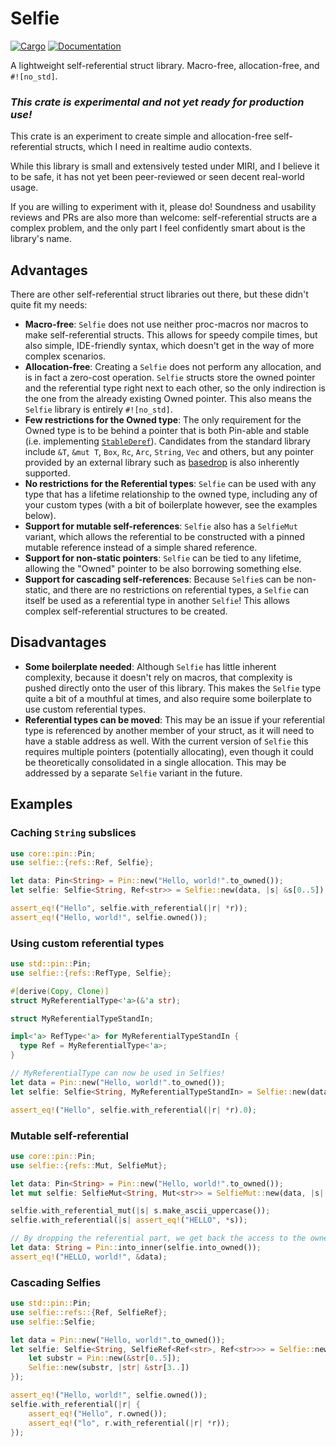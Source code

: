 # Selfie

[![Cargo](https://img.shields.io/crates/v/selfie.svg)](https://crates.io/crates/selfie)
[![Documentation](https://docs.rs/selfie/badge.svg)](https://docs.rs/selfie)

A lightweight self-referential struct library. Macro-free, allocation-free, and `#![no_std]`.

### _This crate is experimental and not yet ready for production use!_

This crate is an experiment to create simple and allocation-free self-referential structs, which I need in realtime
audio contexts.

While this library is small and extensively tested under MIRI, and I believe it to be safe, it has not yet been
peer-reviewed or seen decent real-world usage.

If you are willing to experiment with it, please do! Soundness and usability reviews and PRs are also more than welcome:
self-referential structs are a complex problem, and the only part I feel confidently smart about is the library's name.

## Advantages

There are other self-referential struct libraries out there, but these didn't quite fit my needs:

* **Macro-free**: `Selfie` does not use neither proc-macros nor macros to make self-referential structs. This allows
  for speedy compile times, but also simple, IDE-friendly syntax, which doesn't get in the way of more complex scenarios.
* **Allocation-free**: Creating a `Selfie` does not perform any allocation, and is in fact a zero-cost operation.
  `Selfie` structs store the owned pointer and the referential type right next to each other, so the
  only indirection is the one from the already existing Owned pointer. This also means the `Selfie` library is entirely `#![no_std]`.
* **Few restrictions for the Owned type**: The only requirement for the Owned type is to be behind a pointer that is
  both Pin-able and stable (i.e. implementing [`StableDeref`](https://docs.rs/stable_deref_trait/latest/stable_deref_trait/trait.StableDeref.html)).
  Candidates from the standard library include `&T`, `&mut T`, `Box`, `Rc`, `Arc`, `String`, `Vec` and others, but any
  pointer provided by an external library such as [basedrop](https://crates.io/crates/basedrop) is also inherently supported.
* **No restrictions for the Referential types**: `Selfie` can be used with any type that has a lifetime relationship
  to the owned type, including any of your custom types (with a bit of boilerplate however, see the examples below).
* **Support for mutable self-references**: `Selfie` also has a `SelfieMut` variant, which allows the referential to be
  constructed with a pinned mutable reference instead of a simple shared reference.
* **Support for non-static pointers**: `Selfie` can be tied to any lifetime, allowing the "Owned" pointer to be also
  borrowing something else.
* **Support for cascading self-references**: Because `Selfie`s can be non-static, and there are no restrictions on
  referential types, a `Selfie` can itself be used as a referential type in another `Selfie`! This allows complex
  self-referential structures to be created.

## Disadvantages

* **Some boilerplate needed**: Although `Selfie` has little inherent complexity, because it doesn't rely on macros, that
  complexity is pushed directly onto the user of this library. This makes the `Selfie` type quite a bit of a mouthful
  at times, and also require some boilerplate to use custom referential types.
* **Referential types can be moved**: This may be an issue if your referential type is referenced by another member of
  your struct, as it will need to have a stable address as well. With the current version of `Selfie` this requires
  multiple pointers (potentially allocating), even though it could be theoretically consolidated in a single allocation.
  This may be addressed by a separate `Selfie` variant in the future.

## Examples

### Caching `String` subslices

```rust
use core::pin::Pin;
use selfie::{refs::Ref, Selfie};

let data: Pin<String> = Pin::new("Hello, world!".to_owned());
let selfie: Selfie<String, Ref<str>> = Selfie::new(data, |s| &s[0..5]);

assert_eq!("Hello", selfie.with_referential(|r| *r));
assert_eq!("Hello, world!", selfie.owned());
```

### Using custom referential types

```rust
use std::pin::Pin;
use selfie::{refs::RefType, Selfie};

#[derive(Copy, Clone)]
struct MyReferentialType<'a>(&'a str);

struct MyReferentialTypeStandIn;

impl<'a> RefType<'a> for MyReferentialTypeStandIn {
  type Ref = MyReferentialType<'a>;
}

// MyReferentialType can now be used in Selfies!
let data = Pin::new("Hello, world!".to_owned());
let selfie: Selfie<String, MyReferentialTypeStandIn> = Selfie::new(data, |str| MyReferentialType(&str[0..5]));

assert_eq!("Hello", selfie.with_referential(|r| *r).0);
```

### Mutable self-referential
```rust
use core::pin::Pin;
use selfie::{refs::Mut, SelfieMut};

let data: Pin<String> = Pin::new("Hello, world!".to_owned());
let mut selfie: SelfieMut<String, Mut<str>> = SelfieMut::new(data, |s| &mut Pin::into_inner(s)[0..5]);

selfie.with_referential_mut(|s| s.make_ascii_uppercase());
selfie.with_referential(|s| assert_eq!("HELLO", *s));

// By dropping the referential part, we get back the access to the owned data
let data: String = Pin::into_inner(selfie.into_owned());
assert_eq!("HELLO, world!", &data);
```

### Cascading Selfies

```rust
use std::pin::Pin;
use selfie::refs::{Ref, SelfieRef};
use selfie::Selfie;

let data = Pin::new("Hello, world!".to_owned());
let selfie: Selfie<String, SelfieRef<Ref<str>, Ref<str>>> = Selfie::new(data, |str| {
    let substr = Pin::new(&str[0..5]);
    Selfie::new(substr, |str| &str[3..])
});

assert_eq!("Hello, world!", selfie.owned());
selfie.with_referential(|r| {
    assert_eq!("Hello", r.owned());
    assert_eq!("lo", r.with_referential(|r| *r));
});
```